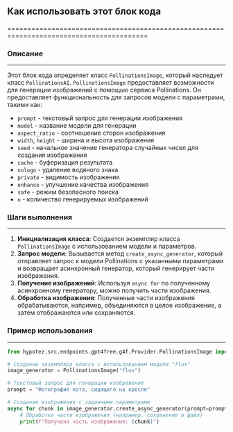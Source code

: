 ## Как использовать этот блок кода
=========================================================================================

### Описание
-------------------------
Этот блок кода определяет класс `PollinationsImage`, который наследует класс `PollinationsAI`. 
`PollinationsImage` предоставляет возможности для генерации изображений с помощью сервиса Pollinations.  Он предоставляет  функциональность для запросов модели с параметрами, такими как: 
- `prompt` - текстовый запрос для генерации изображения
- `model` - название модели для генерации
- `aspect_ratio` - соотношение сторон изображения
- `width`, `height` - ширина и высота изображения
- `seed` - начальное значение генератора случайных чисел для создания изображения
- `cache` - буферизация результата
- `nologo` - удаление водяного знака
- `private` - видимость изображения
- `enhance` - улучшение качества изображения
- `safe` - режим безопасного поиска
- `n` - количество генерируемых изображений

### Шаги выполнения
-------------------------
1. **Инициализация класса**: Создается экземпляр класса `PollinationsImage` с использованием модели и параметров.
2. **Запрос модели**: Вызывается метод `create_async_generator`, который отправляет запрос к модели Pollinations с указанными параметрами и возвращает асинхронный генератор, который генерирует части изображения.
3. **Получение изображений**: Используя `async for` по полученному асинхронному генератору, можно получить части изображения.
4. **Обработка изображения**: Полученные части изображения обрабатываются, например, объединяются в целое изображение, а затем отображаются или сохраняются.

### Пример использования
-------------------------

```python
from hypotez.src.endpoints.gpt4free.g4f.Provider.PollinationsImage import PollinationsImage

# Создание экземпляра класса с использованием модели "flux"
image_generator = PollinationsImage("flux")

# Текстовый запрос для генерации изображения
prompt = "Фотография кота, сидящего на кресле"

# Создание изображения с заданными параметрами
async for chunk in image_generator.create_async_generator(prompt=prompt, aspect_ratio="1:1", width=512, height=512):
    # Обработка части изображения (например, сохранение в файл)
    print(f"Получена часть изображения: {chunk}")

```